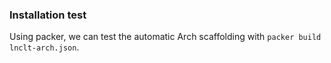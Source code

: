 ### Installation test

Using packer, we can test the automatic Arch scaffolding with `packer build lnclt-arch.json`.
